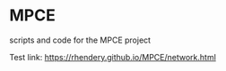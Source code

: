 # MPCE
scripts and code for the MPCE project

Test link: https://rhendery.github.io/MPCE/network.html
